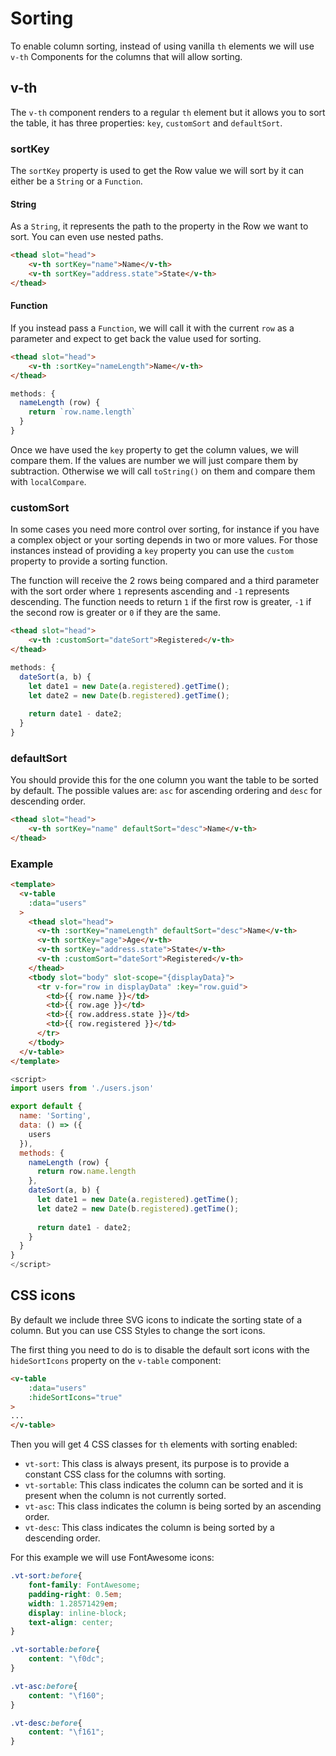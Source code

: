 # Sorting

To enable column sorting, instead of using vanilla `th` elements we will use `v-th` Components for the columns
that will allow sorting.

## v-th <Badge text="Component" type="success"/>
The `v-th` component renders to a regular `th` element but it allows you to sort the table, it has three properties:
`key`, `customSort` and `defaultSort`.

### sortKey <Badge text="property: String | Function" type="success"/>
The `sortKey` property is used to get the Row value we will sort by it can either be a `String` or a `Function`.

#### String
As a `String`, it represents the path to the property in the Row we want to sort. You can even use nested paths.
```html
<thead slot="head">
    <v-th sortKey="name">Name</v-th>
    <v-th sortKey="address.state">State</v-th>
</thead>
```

#### Function
If you instead pass a `Function`, we will call it with the current `row` as a parameter and expect to get back
the value used for sorting.
```html
<thead slot="head">
    <v-th :sortKey="nameLength">Name</v-th>
</thead>
```

```js
methods: {
  nameLength (row) {
    return `row.name.length`
  }
}
```

Once we have used the `key` property to get the column values, we will compare them. 
If the values are number we will just compare them by subtraction.
Otherwise we will call `toString()` on them and compare them with `localCompare`.

### customSort <Badge text="property: Function" type="success"/>
In some cases you need more control over sorting, 
for instance if you have a complex object or your sorting depends in two or more values. 
For those instances instead of providing a `key` property you can use the `custom` property to provide a sorting function.

The function will receive the 2 rows being compared and a third parameter with the sort order 
where `1` represents ascending and `-1` represents descending.
The function needs to return `1` if the first row is greater, `-1` if the second row is greater 
or `0` if they are the same.

```html
<thead slot="head">
    <v-th :customSort="dateSort">Registered</v-th>
</thead>
```

```js
methods: {
  dateSort(a, b) {
    let date1 = new Date(a.registered).getTime();
    let date2 = new Date(b.registered).getTime();
    
    return date1 - date2;
  }
}
```

### defaultSort <Badge text="property: String" type="success"/>
You should provide this for the one column you want the table to be sorted by default. 
The possible values are: `asc` for ascending ordering and `desc` for descending order.

```html
<thead slot="head">
    <v-th sortKey="name" defaultSort="desc">Name</v-th>
</thead>
```

### Example
```html
<template>
  <v-table
    :data="users"
  >
    <thead slot="head">
      <v-th :sortKey="nameLength" defaultSort="desc">Name</v-th>
      <v-th sortKey="age">Age</v-th>
      <v-th sortKey="address.state">State</v-th>
      <v-th :customSort="dateSort">Registered</v-th>
    </thead>
    <tbody slot="body" slot-scope="{displayData}">
      <tr v-for="row in displayData" :key="row.guid">
        <td>{{ row.name }}</td>
        <td>{{ row.age }}</td>
        <td>{{ row.address.state }}</td>
        <td>{{ row.registered }}</td>
      </tr>
    </tbody>
  </v-table>
</template>
```

```js
<script>
import users from './users.json'

export default {
  name: 'Sorting',
  data: () => ({
    users
  }),
  methods: {
    nameLength (row) {
      return row.name.length
    },
    dateSort(a, b) {
      let date1 = new Date(a.registered).getTime();
      let date2 = new Date(b.registered).getTime();
      
      return date1 - date2;
    }
  }
}
</script>
```

<Sorting/>

## CSS icons
By default we include three SVG icons to indicate the sorting state of a column. 
But you can use CSS Styles to change the sort icons.

The first thing you need to do is to disable the default sort icons with the `hideSortIcons` property on the `v-table` component:

```html
<v-table
    :data="users"
    :hideSortIcons="true"
>
...
</v-table>
```

Then you will get 4 CSS classes for `th` elements with sorting enabled:

* `vt-sort`: This class is always present, its purpose is to provide a constant CSS class for the columns with sorting.
* `vt-sortable`: This class indicates the column can be sorted and it is present when the column is not currently sorted.
* `vt-asc`: This class indicates the column is being sorted by an ascending order.
* `vt-desc`: This class indicates the column is being sorted by a descending order.

For this example we will use FontAwesome icons:

```css
.vt-sort:before{
    font-family: FontAwesome;
    padding-right: 0.5em;
    width: 1.28571429em;
    display: inline-block;
    text-align: center;
}

.vt-sortable:before{
    content: "\f0dc";
}

.vt-asc:before{
    content: "\f160";
}

.vt-desc:before{
    content: "\f161";
}
```

<SortingFA/>
